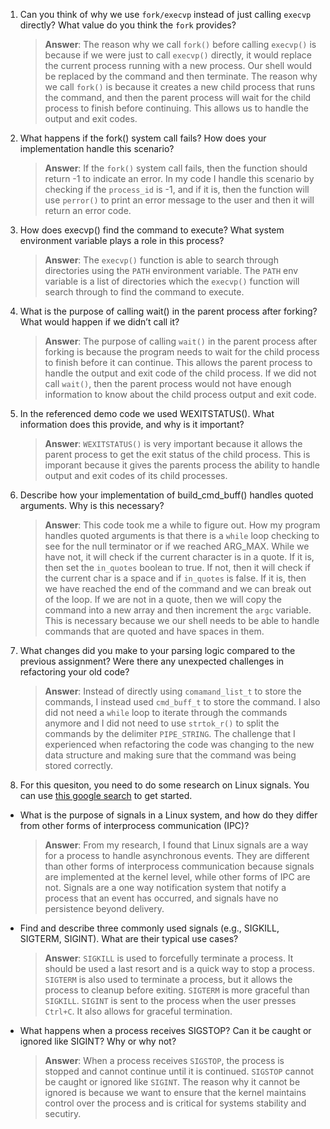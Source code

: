 1. Can you think of why we use `fork/execvp` instead of just calling `execvp` directly? What value do you think the `fork` provides?

    > **Answer**: The reason why we call `fork()` before calling `execvp()` is because if we were just to call `execvp()` directly, it would replace the current process running with a new process. Our shell would be replaced by the command and then terminate. The reason why we call `fork()` is because it creates a new child process that runs the command, and then the parent process will wait for the child process to finish before continuing. This allows us to handle the output and exit codes.

2. What happens if the fork() system call fails? How does your implementation handle this scenario?

    > **Answer**: If the `fork()` system call fails, then the function should return -1 to indicate an error. In my code I handle this scenario by checking if the `process_id` is -1, and if it is, then the function will use `perror()` to print an error message to the user and then it will return an error code.

3. How does execvp() find the command to execute? What system environment variable plays a role in this process?

    > **Answer**:  The `execvp()` function is able to search through directories using the `PATH` environment variable. The `PATH` env variable is a list of directories which the `execvp()` function will search through to find the command to execute.

4. What is the purpose of calling wait() in the parent process after forking? What would happen if we didn’t call it?

    > **Answer**:  The purpose of calling `wait()` in the parent process after forking is because the program needs to wait for the child process to finish before it can continue. This allows the parent process to handle the output and exit code of the child process. If we did not call `wait()`, then the parent process would not have enough information to know about the child process output and exit code.

5. In the referenced demo code we used WEXITSTATUS(). What information does this provide, and why is it important?

    > **Answer**:  `WEXITSTATUS()` is very important because it allows the parent process to get the exit status of the child process. This is imporant because it gives the parents process the ability to handle output and exit codes of its child processes.

6. Describe how your implementation of build_cmd_buff() handles quoted arguments. Why is this necessary?

    > **Answer**: This code took me a while to figure out. How my program handles quoted arguments is that there is a `while` loop checking to see for the null terminator or if we reached ARG_MAX. While we have not, it will check if the current character is in a quote. If it is, then set the `in_quotes` boolean to true. If not, then it will check if the current char is a space and if `in_quotes` is false. If it is, then we have reached the end of the command and we can break out of the loop. If we are not in a quote, then we will copy the command into a new array and then increment the `argc` variable. This is necessary because we our shell needs to be able to handle commands that are quoted and have spaces in them.

7. What changes did you make to your parsing logic compared to the previous assignment? Were there any unexpected challenges in refactoring your old code?

    > **Answer**: Instead of directly using `comamand_list_t` to store the commands, I instead used `cmd_buff_t` to store the command. I also did not need a `while` loop to iterate through the commands anymore and I did not need to use `strtok_r()` to split the commands by the delimiter `PIPE_STRING`. The challenge that I experienced when refactoring the code was changing to the new data structure and making sure that the command was being stored correctly.

8. For this quesiton, you need to do some research on Linux signals. You can use [this google search](https://www.google.com/search?q=Linux+signals+overview+site%3Aman7.org+OR+site%3Alinux.die.net+OR+site%3Atldp.org&oq=Linux+signals+overview+site%3Aman7.org+OR+site%3Alinux.die.net+OR+site%3Atldp.org&gs_lcrp=EgZjaHJvbWUyBggAEEUYOdIBBzc2MGowajeoAgCwAgA&sourceid=chrome&ie=UTF-8) to get started.

- What is the purpose of signals in a Linux system, and how do they differ from other forms of interprocess communication (IPC)?

    > **Answer**:  From my research, I found that Linux signals are a way for a process to handle asynchronous events. They are different than other forms of interprocess communication because signals are implemented at the kernel level, while other forms of IPC are not. Signals are a one way notification system that notify a process that an event has occurred, and signals have no persistence beyond delivery.

- Find and describe three commonly used signals (e.g., SIGKILL, SIGTERM, SIGINT). What are their typical use cases?

    > **Answer**: `SIGKILL` is used to forcefully terminate a process. It should be used a last resort and is a quick way to stop a process. `SIGTERM` is also used to terminate a process, but it allows the process to cleanup before exiting. `SIGTERM` is more graceful than `SIGKILL`. `SIGINT` is sent to the process when the user presses `Ctrl+C`. It also allows for graceful termination.

- What happens when a process receives SIGSTOP? Can it be caught or ignored like SIGINT? Why or why not?

    > **Answer**: When a process receives `SIGSTOP`, the process is stopped and cannot continue until it is continued. `SIGSTOP` cannot be caught or ignored like `SIGINT`. The reason why it cannot be ignored is because we want to ensure that the kernel maintains control over the process and is critical for systems stability and secutiry.